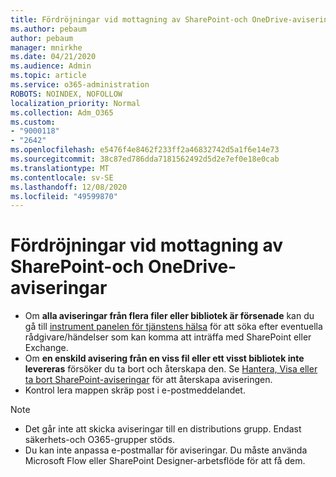 ```yaml
---
title: Fördröjningar vid mottagning av SharePoint-och OneDrive-aviseringar
ms.author: pebaum
author: pebaum
manager: mnirkhe
ms.date: 04/21/2020
ms.audience: Admin
ms.topic: article
ms.service: o365-administration
ROBOTS: NOINDEX, NOFOLLOW
localization_priority: Normal
ms.collection: Adm_O365
ms.custom:
- "9000118"
- "2642"
ms.openlocfilehash: e5476f4e8462f233ff2a46832742d5a1f6e14e73
ms.sourcegitcommit: 38c87ed786dda7181562492d5d2e7ef0e18e0cab
ms.translationtype: MT
ms.contentlocale: sv-SE
ms.lasthandoff: 12/08/2020
ms.locfileid: "49599870"
---
```

# <a name="delays-in-receiving-sharepoint-and-onedrive-alerts"></a>Fördröjningar vid mottagning av SharePoint-och OneDrive-aviseringar

- Om **alla aviseringar från flera filer eller bibliotek är försenade** kan du gå till [instrument panelen för tjänstens hälsa](https://portal.office.com/adminportal/home?ref=/servicehealth) för att söka efter eventuella rådgivare/händelser som kan komma att inträffa med SharePoint eller Exchange.
- Om **en enskild avisering från en viss fil eller ett visst bibliotek inte levereras** försöker du ta bort och återskapa den. Se [Hantera, Visa eller ta bort SharePoint-aviseringar](https://support.microsoft.com/office/99dfb19c-9a90-4a8c-aba1-aa8c8afb0de2) för att återskapa aviseringen.
- Kontrol lera mappen skräp post i e-postmeddelandet.

> [!NOTE]
> - Det går inte att skicka aviseringar till en distributions grupp. Endast säkerhets-och O365-grupper stöds.
> - Du kan inte anpassa e-postmallar för aviseringar. Du måste använda Microsoft Flow eller SharePoint Designer-arbetsflöde för att få dem.
